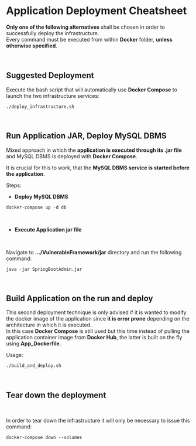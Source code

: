 # **Application Deployment Cheatsheet**

**Only one of the following alternatives** shall be chosen in order to successfully deploy the infrastructure. </br>
Every command must be executed from within **Docker** folder, **unless otherwise specified**.

</br>

## **Suggested Deployment**

Execute the bash script that will automatically use **Docker Compose** to launch the two infrastructure services:

~~~
./deploy_infrastructure.sh
~~~

</br>

## **Run Application JAR, Deploy MySQL DBMS**

Mixed approach in which the **application is executed through its .jar file** and MySQL DBMS is deployed with **Docker Compose**.

It is crucial for this to work, that the **MySQL DBMS service is started before the application**.

Steps:

- **Deploy MySQL DBMS**

~~~
docker-compose up -d db
~~~

</br>

- **Execute Application jar file** 
</br>

Navigate to **.../VulnerableFramework/jar** directory and run the following command:

~~~
java -jar SpringBootAdmin.jar
~~~

</br>

## **Build Application on the run and deploy**
This second deployment technique is only advised if it is wanted to modify the docker image of the application since **it is error prone** depending on the architecture in which it is executed. </br> In this case **Docker Compose** is still used but this time instead of pulling the application container image from **Docker Hub**, the latter is built on the fly using **App_Dockerfile**.


Usage:
~~~
./build_and_deploy.sh
~~~

</br>




## **Tear down the deployment**

</br>

In order to tear down the infrastructure it will only be necessary to issue this command:

~~~
docker-compose down --volumes
~~~

        
        


